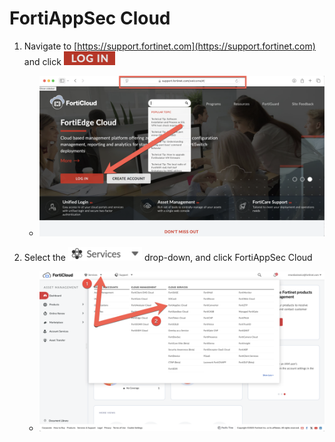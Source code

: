 # FortiAppSec Cloud

1. Navigate to [https://support.fortinet.com](https://support.fortinet.com) and click ![Login](login.png)

   - ![Login](support-fortinet-com-login.png)

2. Select the ![Services](services-drop-down.png) drop-down, and click FortiAppSec Cloud

   - ![Services FortiAppSec Cloud](services-fortiappsec-cloud.png)
